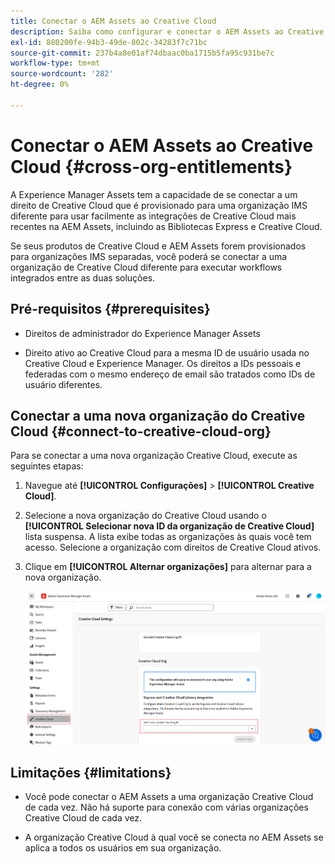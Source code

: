 ```yaml
---
title: Conectar o AEM Assets ao Creative Cloud
description: Saiba como configurar e conectar o AEM Assets ao Creative Cloud. Conecte-se a um direito de Creative Cloud que é provisionado para uma organização IMS diferente para usar facilmente as integrações de Creative Cloud mais recentes no AEM Assets, incluindo Bibliotecas Expressas e Creative Cloud.
exl-id: 880200fe-94b3-49de-802c-34283f7c71bc
source-git-commit: 237b4a8e01af74dbaac0ba1715b5fa95c931be7c
workflow-type: tm+mt
source-wordcount: '282'
ht-degree: 0%

---
```


# Conectar o AEM Assets ao Creative Cloud  {#cross-org-entitlements}

A Experience Manager Assets tem a capacidade de se conectar a um direito de Creative Cloud que é provisionado para uma organização IMS diferente para usar facilmente as integrações de Creative Cloud mais recentes na AEM Assets, incluindo as Bibliotecas Express e Creative Cloud.

Se seus produtos de Creative Cloud e AEM Assets forem provisionados para organizações IMS separadas, você poderá se conectar a uma organização de Creative Cloud diferente para executar workflows integrados entre as duas soluções.

## Pré-requisitos {#prerequisites}

* Direitos de administrador do Experience Manager Assets

* Direito ativo ao Creative Cloud para a mesma ID de usuário usada no Creative Cloud e Experience Manager. Os direitos a IDs pessoais e federadas com o mesmo endereço de email são tratados como IDs de usuário diferentes.

## Conectar a uma nova organização do Creative Cloud {#connect-to-creative-cloud-org}

Para se conectar a uma nova organização Creative Cloud, execute as seguintes etapas:

1. Navegue até **[!UICONTROL Configurações]** > **[!UICONTROL Creative Cloud]**.

1. Selecione a nova organização do Creative Cloud usando o **[!UICONTROL Selecionar nova ID da organização de Creative Cloud]** lista suspensa. A lista exibe todas as organizações às quais você tem acesso. Selecione a organização com direitos de Creative Cloud ativos.

1. Clique em **[!UICONTROL Alternar organizações]** para alternar para a nova organização.

   ![Direitos de Organização Cruzada](assets/cross-org-entitlements.png)

## Limitações {#limitations}

* Você pode conectar o AEM Assets a uma organização Creative Cloud de cada vez. Não há suporte para conexão com várias organizações Creative Cloud de cada vez.

* A organização Creative Cloud à qual você se conecta no AEM Assets se aplica a todos os usuários em sua organização.
